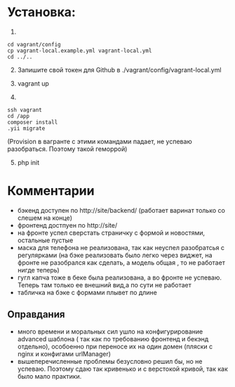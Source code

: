 # Установка: 
1. 

    cd vagrant/config
    cp vagrant-local.example.yml vagrant-local.yml
    cd ../..

2. 
    Запишите свой токен для Github в ./vagrant/config/vagrant-local.yml

3. vagrant up
4.  

    ssh vagrant 
    cd /app
    composer install
    .yii migrate
  
   (Provision в вагранте с этими командами падает, не успеваю разобраться. Поэтому такой геморрой)
   
5. php init

# Комментарии

-  бэкенд доступен по http://site/backend/ (работает варинат только со слешем на конце)
-  фронтенд достпуен по http://site/
-  на фронте успел  сверстать страничку с формой и новостями, остальные пустые
-  маска для телефона не реализована, так как неуспел разобратсья с регулярками (на бэке реализовать было легко через виджет, на фронте не разобрался как сделать, а модель общая , то не работает нигде теперь)
- гугл капча тоже в беке была реализована, а во фронте не успеваю. Теперь там только ее внешний вид,а по сути не работает
- табличка на бэке с формами плывет по длине

## Оправдания

- много времени и моральных сил ушло на конфигурирование advanced шаблона ( так как по требованию фронтенд и бекэнд отдельно), особоенно при переносе их на один домен (пляски с nginx и конфигами urlManager)
- вышеперечисленные проблемы безусловно решил бы, но не успеваю. Поэтому сдаю так кривенько и с верстокой кривой, так как было мало практики.

